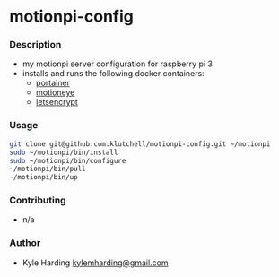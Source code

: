 # motionpi-config #

### Description ###

* my motionpi server configuration for raspberry pi 3
* installs and runs the following docker containers:
	* [portainer](https://hub.docker.com/r/hypriot/rpi-portainer)
	* [motioneye](https://hub.docker.com/r/vividboarder/rpi-motioneye)
	* [letsencrypt](https://hub.docker.com/r/lsioarmhf/letsencrypt)

### Usage ###

```bash
git clone git@github.com:klutchell/motionpi-config.git ~/motionpi
sudo ~/motionpi/bin/install
sudo ~/motionpi/bin/configure
~/motionpi/bin/pull
~/motionpi/bin/up
```

### Contributing ###

* n/a

### Author ###

* Kyle Harding <kylemharding@gmail.com>
